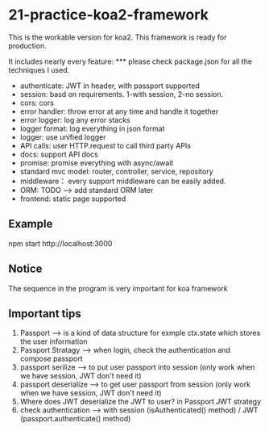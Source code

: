 # 21-practice-koa2-framework

This is the workable version for koa2. This framework is ready for production.

It includes nearly every feature:
*** please check package.json for all the techniques I used.

* authenticate: JWT in header, with passport supported
* session:      basd on requirements. 1-with session, 2-no session.
* cors: cors
* error handler: throw error at any time and handle it together
* error logger: log any error stacks
* logger format: log everything in json format
* logger: use unified logger
* API calls: user HTTP.request to call third party APIs
* docs: support API docs
* promise: promise everything with async/await
* standard mvc model: router, controller, service, repository
* middleware： every support middleware can be easily added.
* ORM: TODO --> add standard ORM later
* frontend: static page supported

## Example
npm start
http://localhost:3000

## Notice
The sequence in the program is very important for koa framework

## Important tips
1. Passport --> is a kind of data structure for exmple ctx.state which stores the user information
2. Passport Stratagy --> when login, check the authentication and compose passport
3. passport serilize --> to put user passport into session (only work when we have session, JWT don't need it)
4. passport deserialize --> to get user passport from session (only work when we have session, JWT don't need it)
5. Where does JWT deserialize the JWT to user? in Passport JWT strategy 
6. check authentication --> with session (isAuthenticated() method) / JWT (passport.authenticate() method)
